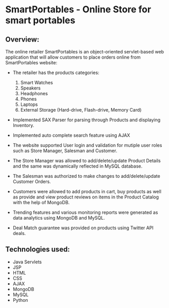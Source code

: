 # SmartPortables - Online Store for smart portables
## Overview:
The online retailer SmartPortables is an object-oriented servlet-based web application that will allow
customers to place orders online from SmartPortables website:
- The retailer has the products categories:
  1. Smart Watches
  2. Speakers
  3. Headphones
  4. Phones
  5. Laptops
  6. External Storage (Hard-drive, Flash-drive, Memory Card)
  
- Implemented SAX Parser for parsing through Products and displaying Inventory.
- Implemented auto complete search feature using AJAX
- The website supported User login and validation for mutiple user roles such as Store Manager, Salesman and Customer.
- The Store Manager was allowed to add/delete/update Product Details and the same was dynamically reflected in MySQL database.
- The Salesman was authorized to make changes to add/delete/update Customer Orders.
- Customers were allowed to add products in cart, buy products as well as provide and view product reviews on items in the Product Catalog with the help of MongoDB.
- Trending features and various monitoring reports were generated as data analytics using MongoDB and MySQL.
- Deal Match guarantee was provided on products using Twitter API deals.
  
## Technologies used:
- Java Servlets
- JSP
- HTML
- CSS
- AJAX
- MongoDB
- MySQL
- Python
